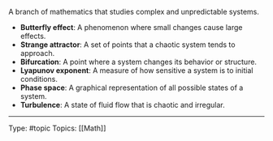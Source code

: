 A branch of mathematics that studies complex and unpredictable systems.
- **Butterfly effect**: A phenomenon where small changes cause large effects.
- **Strange attractor**: A set of points that a chaotic system tends to approach.
- **Bifurcation**: A point where a system changes its behavior or structure.
- **Lyapunov exponent**: A measure of how sensitive a system is to initial conditions.
- **Phase space**: A graphical representation of all possible states of a system.
- **Turbulence**: A state of fluid flow that is chaotic and irregular.
___
Type: #topic 
Topics: [[Math]]

